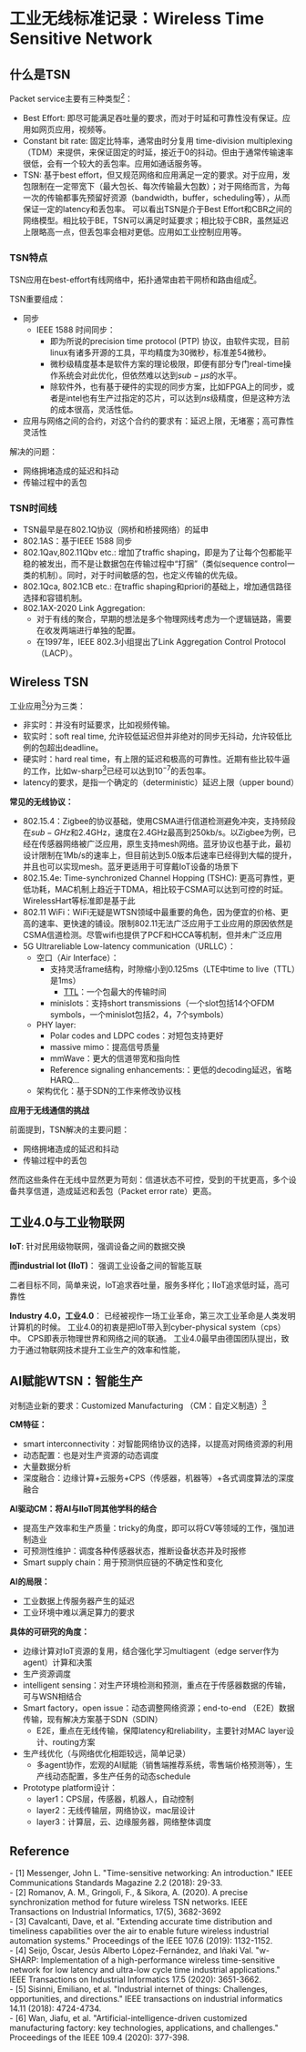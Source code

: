 # 工业无线标准记录：Wireless Time Sensitive Network


## 什么是TSN

Packet service主要有三种类型[<sup>2<sup>](#r1)：
- Best Effort: 即尽可能满足吞吐量的要求，而对于时延和可靠性没有保证。应用如网页应用，视频等。
- Constant bit rate: 固定比特率，通常由时分复用 time-division multiplexing（TDM）来提供，来保证固定的时延，接近于0的抖动。但由于通常传输速率很低，会有一个较大的丢包率。应用如通话服务等。
- TSN: 基于best effort，但又规范网络和应用满足一定的要求。对于应用，发包限制在一定带宽下（最大包长、每次传输最大包数）；对于网络而言，为每一次的传输都事先预留好资源（bandwidth，buffer，scheduling等），从而保证一定的latency和丢包率。
  可以看出TSN是介于Best Effort和CBR之间的网络模型。相比较于BE，TSN可以满足时延要求；相比较于CBR，虽然延迟上限略高一点，但丢包率会相对更低。应用如工业控制应用等。

### TSN特点

TSN应用在best-effort有线网络中，拓扑通常由若干网桥和路由组成[<sup>2<sup>](#r1)。

TSN重要组成：
- 同步
  - IEEE 1588 时间同步：
    - 即为所说的precision time protocol (PTP) 协议，由软件实现，目前linux有诸多开源的工具，平均精度为30微秒，标准差54微秒。
    - 微秒级精度基本是软件方案的理论极限，即便有部分专门real-time操作系统会对此优化，但依然难以达到$sub-\mu s$的水平。
    - 除软件外，也有基于硬件的实现的同步方案，比如FPGA上的同步，或者是intel也有生产过指定的芯片，可以达到$ns$级精度，但是这种方法的成本很高，灵活性低。
- 应用与网络之间的合约，对这个合约的要求有：延迟上限，无堵塞；高可靠性灵活性

解决的问题：
- 网络拥堵造成的延迟和抖动
- 传输过程中的丢包

### TSN时间线

- TSN最早是在802.1Q协议（网桥和桥接网络）的延申
- 802.1AS：基于IEEE 1588 同步
- 802.1Qav,802.11Qbv etc.: 增加了traffic shaping，即是为了让每个包都能平稳的被发出，而不是让数据包在传输过程中“打捆”（类似sequence control一类的机制）。同时，对于时间敏感的包，也定义传输的优先级。
- 802.1Qca, 802.1CB etc.: 在traffic shaping和priori的基础上，增加通信路径选择和容错机制。
- 802.1AX-2020 Link Aggregation:
  - 对于有线的聚合，早期的想法是多个物理网线考虑为一个逻辑链路，需要在收发两端进行单独的配置。
  - 在1997年，IEEE 802.3小组提出了Link Aggregation Control Protocol（LACP）。

## Wireless TSN

工业应用[<sup>3<sup>](#r3)分为三类：
- 非实时：并没有时延要求，比如视频传输。
- 软实时：soft real time, 允许较低延迟但并非绝对的同步无抖动，允许较低比例的包超出deadline。
- 硬实时：hard real time，有上限的延迟和极高的可靠性。近期有些比较牛逼的工作，比如w-sharp[<sup>3<sup>](#r4)已经可以达到$10^{-7}$的丢包率。
- latency的要求，是指一个确定的（deterministic）延迟上限（upper bound）

**常见的无线协议：**
- 802.15.4：Zigbee的协议基础，使用CSMA进行信道检测避免冲突，支持频段在$sub-GHz$和2.4GHz，速度在2.4GHz最高到250kb/s。以Zigbee为例，已经在传感器网络被广泛应用，原生支持mesh网络。蓝牙协议也基于此，最初设计限制在1Mb/s的速率上，但目前达到5.0版本后速率已经得到大幅的提升，并且也可以实现mesh。蓝牙更适用于可穿戴IoT设备的场景下
- 802.15.4e: Time-synchronized Channel Hopping (TSHC): 更高可靠性，更低功耗，MAC机制上趋近于TDMA，相比较于CSMA可以达到可控的时延。WirelessHart等标准即是基于此
- 802.11 WiFi：WiFi无疑是WTSN领域中最重要的角色，因为便宜的价格、更高的速率、更快速的铺设。限制802.11无法广泛应用于工业应用的原因依然是CSMA信道检测。尽管wifi也提供了PCF和HCCA等机制，但并未广泛应用
- 5G Ultrareliable Low-latency communication（URLLC）：
  - 空口（Air Interface）： 
    - 支持灵活frame结构，时隙缩小到0.125ms（LTE中time to live（TTL）是1ms）
      - [TTL](https://ltehacks.com/viewtopic.php?t=2752)：一个包最大的传输时间
    - minislots：支持short transmissions（一个slot包括14个OFDM symbols，一个minislot包括2，4，7个symbols）
  - PHY layer:
    - Polar codes and LDPC codes：对短包支持更好
    - massive mimo：提高信号质量
    - mmWave：更大的信道带宽和指向性
    - Reference signaling enhancements:：更低的decoding延迟，省略HARQ...
  - 架构优化：基于SDN的工作来修改协议栈

**应用于无线通信的挑战**

前面提到，TSN解决的主要问题：
- 网络拥堵造成的延迟和抖动
- 传输过程中的丢包

然而这些条件在无线中显然更为苛刻：信道状态不可控，受到的干扰更高，多个设备共享信道，造成延迟和丢包（Packet error rate）更高。


## 工业4.0与工业物联网
**IoT**:
针对民用级物联网，强调设备之间的数据交换

**而industrial Iot (IIoT)**：
强调工业设备之间的智能互联

二者目标不同，简单来说，IoT追求吞吐量，服务多样化；IIoT追求低时延，高可靠性

**Industry 4.0，工业4.0**：
已经被视作一场工业革命，第三次工业革命是人类发明计算机的时候。
工业4.0的初衷是把IoT带入到cyber-physical system（cps）中。
CPS即表示物理世界和网络之间的联通。
工业4.0最早由德国团队提出，致力于通过物联网技术提升工业生产的效率和性能，

## AI赋能WTSN：智能生产
对制造业新的要求：Customized Manufacturing （CM：自定义制造）[<sup>3<sup>](#r5)

**CM特征：**
- smart interconnectivity：对智能网络协议的选择，以提高对网络资源的利用
- 动态配置：也是对生产资源的动态调度
- 大量数据分析
- 深度融合：边缘计算+云服务+CPS（传感器，机器等）+各式调度算法的深度融合

**AI驱动CM：将AI与IIoT同其他学科的结合**
- 提高生产效率和生产质量：tricky的角度，即可以将CV等领域的工作，强加进制造业
- 可预测性维护：调度各种传感器状态，推断设备状态并及时报修
- Smart supply chain：用于预测供应链的不确定性和变化

**AI的局限：**
- 工业数据上传服务器产生的延迟
- 工业环境中难以满足算力的要求

**具体的可研究的角度：**
- 边缘计算对IoT资源的复用，结合强化学习multiagent（edge server作为agent）计算和决策
- 生产资源调度
- intelligent sensing：对生产环境检测和预测，重点在于传感器数据的传输，可与WSN相结合
- Smart factory，open issue：动态调整网络资源；end-to-end （E2E）数据传输，现有解决方案基于SDN（SDIN）
  - E2E，重点在无线传输，保障latency和reliability，主要针对MAC layer设计、routing方案
- 生产线优化（与网络优化相距较远，简单记录）
  - 多agent协作，宏观的AI赋能（销售端推荐系统，零售端价格预测等），生产线动态配置，多生产任务的动态schedule
- Prototype platform设计：
  - layer1：CPS层，传感器，机器人，自动控制
  - layer2：无线传输层，网络协议，mac层设计
  - layer3：计算层，云、边缘服务器，网络整体调度

<!-- ## Blockchain赋能WTSN -->

## Reference
<div id="r1"></div>
- [1] Messenger, John L. "Time-sensitive networking: An introduction." IEEE Communications Standards Magazine 2.2 (2018): 29-33.
<div id="r2"></div>
- [2] Romanov, A. M., Gringoli, F., & Sikora, A. (2020). A precise synchronization method for future wireless TSN networks. IEEE Transactions on Industrial Informatics, 17(5), 3682-3692
<div id="r3"></div>
- [3] Cavalcanti, Dave, et al. "Extending accurate time distribution and timeliness capabilities over the air to enable future wireless industrial automation systems." Proceedings of the IEEE 107.6 (2019): 1132-1152.
<div id="r4"></div>
- [4] Seijo, Óscar, Jesús Alberto López-Fernández, and Iñaki Val. "w-SHARP: Implementation of a high-performance wireless time-sensitive network for low latency and ultra-low cycle time industrial applications." IEEE Transactions on Industrial Informatics 17.5 (2020): 3651-3662.
<div id="r5"></div>
- [5] Sisinni, Emiliano, et al. "Industrial internet of things: Challenges, opportunities, and directions." IEEE transactions on industrial informatics 14.11 (2018): 4724-4734.
<div id="r6"></div>
- [6] Wan, Jiafu, et al. "Artificial-intelligence-driven customized manufacturing factory: key technologies, applications, and challenges." Proceedings of the IEEE 109.4 (2020): 377-398.

